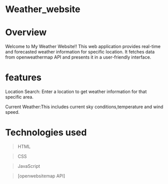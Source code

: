 # Weather_website
# Overview
Welcome to My Weather Website!! This web application provides real-time and forecasted weather information for specific location. It fetches data from openweathermap API and presents it in a user-friendly interface.
# features
Location Search: Enter a location to get weather information for that specific area.

Current Weather:This includes current sky conditions,temperature and wind speed.
# Technologies used
>HTML

>CSS

>JavaScript

>[openwebsitemap API]
